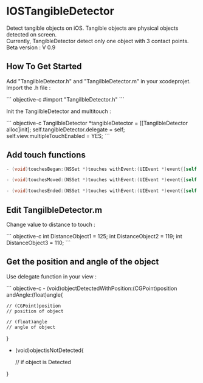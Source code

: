 IOSTangibleDetector
===================

<p>Detect tangible objects on iOS. Tangible objects are physical objects detected on screen.<br/>
Currently, TangibleDetector detect only one object with 3 contact points.<br/>
Beta version : V 0.9</p>

How To Get Started
------------------

<p>Add "TangilbleDetector.h" and "TangilbleDetector.m" in your xcodeprojet. Import the .h file :</p>
``` objective-c
#import "TangilbleDetector.h"
```


<p>Init the TangilbleDetector and multitouch :</p>
``` objective-c
TangilbleDetector *tangibleDetector = [[TangilbleDetector alloc]init];
self.tangibleDetector.delegate = self;
self.view.multipleTouchEnabled = YES;
```

Add touch functions
-------------------

``` objective-c
- (void)touchesBegan:(NSSet *)touches withEvent:(UIEvent *)event{[self.tangibleDetector touchesBegan:touches];}

- (void)touchesMoved:(NSSet *)touches withEvent:(UIEvent *)event{[self.tangibleDetector touchesMoved:touches];}

- (void)touchesEnded:(NSSet *)touches withEvent:(UIEvent *)event{[self.tangibleDetector touchesEnded:touches];}
```

Edit TangilbleDetector.m
------------------------

<p>Change value to distance to touch :</p>
``` objective-c
int DistanceObject1 = 125;
int DistanceObject2 = 119;
int DistanceObject3 = 110;
```

Get the position and angle of the object
----------------------------------------

<p>Use delegate function in your view :</p>
``` objective-c
- (void)objectDetectedWithPosition:(CGPoint)position andAngle:(float)angle{
    
    // (CGPoint)position
    // position of object
    
    // (float)angle
    // angle of object
    
}

- (void)objectisNotDetected{
    
    // if object is Detected
    
}
```
